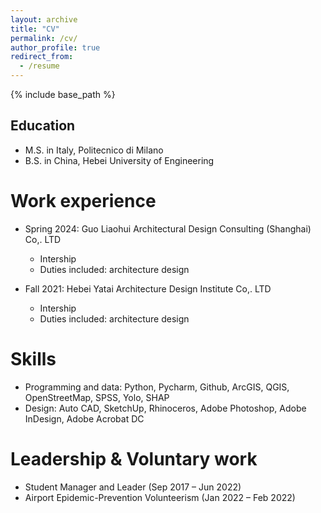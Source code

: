 ```yaml
---
layout: archive
title: "CV"
permalink: /cv/
author_profile: true
redirect_from:
  - /resume
---
```


{% include base_path %}

Education
------
* M.S. in Italy, Politecnico di Milano
* B.S. in China, Hebei University of Engineering

Work experience
======
* Spring 2024: Guo Liaohui Architectural Design Consulting (Shanghai) Co,. LTD
  * Intership
  * Duties included: architecture design

* Fall 2021: Hebei Yatai Architecture Design Institute Co,. LTD
  * Intership
  * Duties included: architecture design

Skills
======
* Programming and data: Python, Pycharm, Github, ArcGIS, QGIS, OpenStreetMap, SPSS, Yolo, SHAP
* Design: Auto CAD, SketchUp, Rhinoceros, Adobe Photoshop, Adobe InDesign, Adobe Acrobat DC

Leadership & Voluntary work
======
* Student Manager and Leader (Sep 2017 – Jun 2022)
* Airport Epidemic-Prevention Volunteerism (Jan 2022 – Feb 2022)
